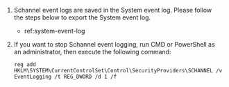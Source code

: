1. Schannel event logs are saved in the System event log. Please follow the steps below to export the System event log.

    - ref:system-event-log

2. If you want to stop Schannel event logging, run CMD or PowerShell as an administrator, then execute the following command:
    ```
    reg add HKLM\SYSTEM\CurrentControlSet\Control\SecurityProviders\SCHANNEL /v EventLogging /t REG_DWORD /d 1 /f
    ```
